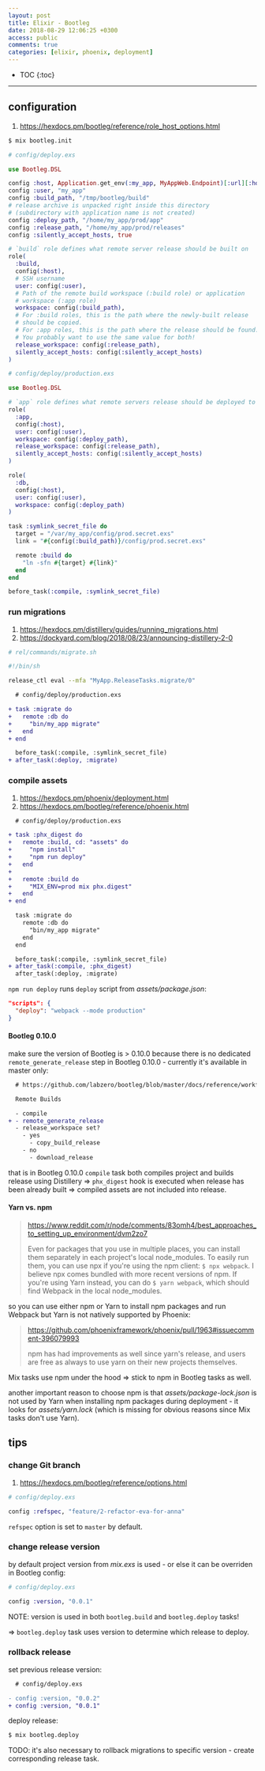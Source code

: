 ```yaml
---
layout: post
title: Elixir - Bootleg
date: 2018-08-29 12:06:25 +0300
access: public
comments: true
categories: [elixir, phoenix, deployment]
---
```


<!-- more -->

* TOC
{:toc}
<hr>

configuration
-------------

1. <https://hexdocs.pm/bootleg/reference/role_host_options.html>

```sh
$ mix bootleg.init
```

```elixir
# config/deploy.exs

use Bootleg.DSL

config :host, Application.get_env(:my_app, MyAppWeb.Endpoint)[:url][:host]
config :user, "my_app"
config :build_path, "/tmp/bootleg/build"
# release archive is unpacked right inside this directory
# (subdirectory with application name is not created)
config :deploy_path, "/home/my_app/prod/app"
config :release_path, "/home/my_app/prod/releases"
config :silently_accept_hosts, true

# `build` role defines what remote server release should be built on
role(
  :build,
  config(:host),
  # SSH username
  user: config(:user),
  # Path of the remote build workspace (:build role) or application
  # workspace (:app role)
  workspace: config(:build_path),
  # For :build roles, this is the path where the newly-built release
  # should be copied.
  # For :app roles, this is the path where the release should be found.
  # You probably want to use the same value for both!
  release_workspace: config(:release_path),
  silently_accept_hosts: config(:silently_accept_hosts)
)
```

```elixir
# config/deploy/production.exs

use Bootleg.DSL

# `app` role defines what remote servers release should be deployed to
role(
  :app,
  config(:host),
  user: config(:user),
  workspace: config(:deploy_path),
  release_workspace: config(:release_path),
  silently_accept_hosts: config(:silently_accept_hosts)
)

role(
  :db,
  config(:host),
  user: config(:user),
  workspace: config(:deploy_path)
)

task :symlink_secret_file do
  target = "/var/my_app/config/prod.secret.exs"
  link = "#{config(:build_path)}/config/prod.secret.exs"

  remote :build do
    "ln -sfn #{target} #{link}"
  end
end

before_task(:compile, :symlink_secret_file)
```

### run migrations

1. <https://hexdocs.pm/distillery/guides/running_migrations.html>
2. <https://dockyard.com/blog/2018/08/23/announcing-distillery-2-0>

```sh
# rel/commands/migrate.sh

#!/bin/sh

release_ctl eval --mfa "MyApp.ReleaseTasks.migrate/0"
```

```diff
  # config/deploy/production.exs

+ task :migrate do
+   remote :db do
+     "bin/my_app migrate"
+   end
+ end

  before_task(:compile, :symlink_secret_file)
+ after_task(:deploy, :migrate)
```

### compile assets

1. <https://hexdocs.pm/phoenix/deployment.html>
2. <https://hexdocs.pm/bootleg/reference/phoenix.html>

```diff
  # config/deploy/production.exs

+ task :phx_digest do
+   remote :build, cd: "assets" do
+     "npm install"
+     "npm run deploy"
+   end
+
+   remote :build do
+     "MIX_ENV=prod mix phx.digest"
+   end
+ end

  task :migrate do
    remote :db do
      "bin/my_app migrate"
    end
  end

  before_task(:compile, :symlink_secret_file)
+ after_task(:compile, :phx_digest)
  after_task(:deploy, :migrate)
```

`npm run deploy` runs `deploy` script from _assets/package.json_:

```json
"scripts": {
  "deploy": "webpack --mode production"
}
```

#### Bootleg 0.10.0

make sure the version of Bootleg is > 0.10.0 because there is no dedicated
`remote_generate_release` step in Bootleg 0.10.0 - currently it's available
in master only:

```diff
  # https://github.com/labzero/bootleg/blob/master/docs/reference/workflow.md

  Remote Builds

  - compile
+ - remote_generate_release
  - release_workspace set?
    - yes
      - copy_build_release
    - no
      - download_release
```

that is in Bootleg 0.10.0 `compile` task both compiles project and builds
release using Distillery => `phx_digest` hook is executed when release has
been already built => compiled assets are not included into release.

#### Yarn vs. npm

> <https://www.reddit.com/r/node/comments/83omh4/best_approaches_to_setting_up_environment/dvm2zo7>
>
> Even for packages that you use in multiple places, you can install them
> separately in each project's local node_modules. To easily run them, you can
> use npx if you're using the npm client: `$ npx webpack`. I believe npx comes
> bundled with more recent versions of npm. If you're using Yarn instead, you
> can do `$ yarn webpack`, which should find Webpack in the local node_modules.

so you can use either npm or Yarn to install npm packages and run Webpack but
Yarn is not natively supported by Phoenix:

> <https://github.com/phoenixframework/phoenix/pull/1963#issuecomment-396079993>
>
> npm has had improvements as well since yarn's release, and users are free
> as always to use yarn on their new projects themselves.

Mix tasks use npm under the hood => stick to npm in Bootleg tasks as well.

another important reason to choose npm is that _assets/package-lock.json_
is not used by Yarn when installing npm packages during deployment - it
looks for _assets/yarn.lock_ (which is missing for obvious reasons since
Mix tasks don't use Yarn).

tips
----

### change Git branch

1. <https://hexdocs.pm/bootleg/reference/options.html>

```elixir
# config/deploy.exs

config :refspec, "feature/2-refactor-eva-for-anna"
```

`refspec` option is set to `master` by default.

### change release version

by default project version from _mix.exs_ is used - or else it can be overriden
in Bootleg config:

```elixir
# config/deploy.exs

config :version, "0.0.1"
```

NOTE: version is used in both `bootleg.build` and `bootleg.deploy` tasks!

=> `bootleg.deploy` task uses version to determine which release to deploy.

### rollback release

set previous release version:

```diff
  # config/deploy.exs

- config :version, "0.0.2"
+ config :version, "0.0.1"
```

deploy release:

```sh
$ mix bootleg.deploy
```

TODO: it's also necessary to rollback migrations to specific version -
      create corresponding release task.
